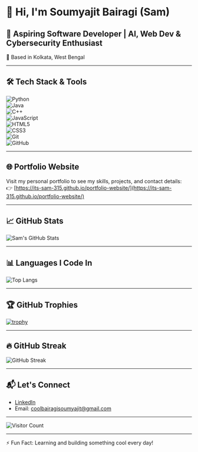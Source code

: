 # 👋 Hi, I'm Soumyajit Bairagi (Sam)

## 🚀 Aspiring Software Developer | AI, Web Dev & Cybersecurity Enthusiast

📍 Based in Kolkata, West Bengal  

---

## 🛠️ Tech Stack & Tools

![Python](https://img.shields.io/badge/-Python-3776AB?style=flat&logo=python&logoColor=white)  
![Java](https://img.shields.io/badge/-Java-007396?style=flat&logo=java&logoColor=white)  
![C++](https://img.shields.io/badge/-C++-00599C?style=flat&logo=cplusplus&logoColor=white)  
![JavaScript](https://img.shields.io/badge/-JavaScript-F7DF1E?style=flat&logo=javascript&logoColor=black)  
![HTML5](https://img.shields.io/badge/-HTML5-E34F26?style=flat&logo=html5&logoColor=white)  
![CSS3](https://img.shields.io/badge/-CSS3-1572B6?style=flat&logo=css3&logoColor=white)  
![Git](https://img.shields.io/badge/-Git-F05032?style=flat&logo=git&logoColor=white)  
![GitHub](https://img.shields.io/badge/-GitHub-181717?style=flat&logo=github&logoColor=white)

---

## 🌐 Portfolio Website

Visit my personal portfolio to see my skills, projects, and contact details:  
👉 [https://its-sam-315.github.io/portfolio-website/](https://its-sam-315.github.io/portfolio-website/)

---

## 📈 GitHub Stats

![Sam's GitHub Stats](https://github-readme-stats.vercel.app/api?username=its-sam-315&show_icons=true&hide_title=true&hide=prs&count_private=true&theme=radical)

---

## 📊 Languages I Code In

![Top Langs](https://github-readme-stats.vercel.app/api/top-langs/?username=its-sam-315&layout=compact&theme=tokyonight)

---

## 🏆 GitHub Trophies

[![trophy](https://github-profile-trophy.vercel.app/?username=its-sam-315&theme=radical&margin-w=10&row=1)](https://github.com/ryo-ma/github-profile-trophy)

---

## 🔥 GitHub Streak

![GitHub Streak](https://github-readme-streak-stats-eight.vercel.app?user=its-sam-315&theme=radical&hide_border=false)

---

## 📬 Let's Connect

- [LinkedIn](https://www.linkedin.com/in/soumyajit-bairagi-67181329a/)  
- Email: [coolbairagisoumyajit@gmail.com](mailto:coolbairagisoumyajit@gmail.com)  

---

![Visitor Count](https://komarev.com/ghpvc/?username=its-sam-315&label=Profile%20Views&color=0e75b6&style=flat)

---

⚡ Fun Fact: Learning and building something cool every day!

